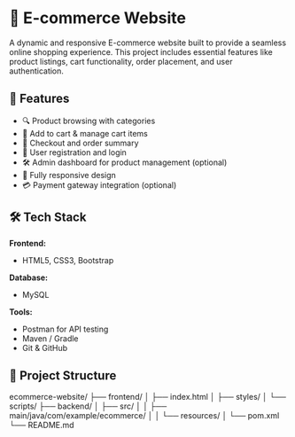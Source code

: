 # 🛒 E-commerce Website

A dynamic and responsive E-commerce website built to provide a seamless online shopping experience. This project includes essential features like product listings, cart functionality, order placement, and user authentication.

## 📌 Features

- 🔍 Product browsing with categories
- 🛒 Add to cart & manage cart items
- 🧾 Checkout and order summary
- 👤 User registration and login
- 🛠 Admin dashboard for product management (optional)
- 📱 Fully responsive design
- 💳 Payment gateway integration (optional)

## 🛠 Tech Stack

**Frontend:**

- HTML5, CSS3, Bootstrap

**Database:**

- MySQL

**Tools:**

- Postman for API testing
- Maven / Gradle
- Git & GitHub

## 📁 Project Structure
ecommerce-website/
├── frontend/
│ ├── index.html
│ ├── styles/
│ └── scripts/
├── backend/
│ ├── src/
│ │ ├── main/java/com/example/ecommerce/
│ │ └── resources/
│ └── pom.xml
└── README.md

